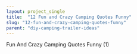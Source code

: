 ```yaml
---
layout: project_single
title:  "12 Fun and Crazy Camping Quotes Funny"
slug: "12-fun-and-crazy-camping-quotes-funny"
parent: "diy-camping-trailer-ideas"
---
```

Fun And Crazy Camping Quotes Funny (1)